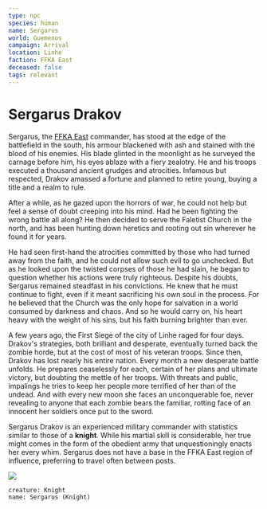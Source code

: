 ```yaml
---
type: npc
species: human
name: Sergarus
world: Guemenos
campaign: Arrival
location: Linhe
faction: FFKA East
deceased: false
tags: relevant
---
```


# Sergarus Drakov

Sergarus, the [FFKA East](../factions/ffkaEast.md) commander, has stood at the edge of the battlefield in the south, his armour blackened with ash and stained with the blood of his enemies. His blade glinted in the moonlight as he surveyed the carnage before him, his eyes ablaze with a fiery zealotry. He and his troops executed a thousand ancient grudges and atrocities. Infamous but respected, Drakov amassed a fortune and planned to retire young, buying a title and a realm to rule.

After a while, as he gazed upon the horrors of war, he could not help but feel a sense of doubt creeping into his mind. Had he been fighting the wrong battle all along? He then decided to serve the Faletist Church in the north, and has been hunting down heretics and rooting out sin wherever he found it for years.

He had seen first-hand the atrocities committed by those who had turned away from the faith, and he could not allow such evil to go unchecked. But as he looked upon the twisted corpses of those he had slain, he began to question whether his actions were truly righteous. Despite his doubts, Sergarus remained steadfast in his convictions. He knew that he must continue to fight, even if it meant sacrificing his own soul in the process. For he believed that the Church was the only hope for salvation in a world consumed by darkness and chaos. And so he would carry on, his heart heavy with the weight of his sins, but his faith burning brighter than ever.

A few years ago, the First Siege of the city of Linhe raged for four days. Drakov's strategies, both brilliant and desperate, eventually turned back the zombie horde, but at the cost of most of his veteran troops. Since then, Drakov has lost nearly his entire nation. Every month a new desperate battle unfolds. He prepares ceaselessly for each, certain of her plans and ultimate victory, but doubting the mettle of her troops. With threats and public, impalings he tries to keep her people more terrified of her than of the undead. And with every new moon she faces an unconquerable foe, never revealing to anyone that each zombie bears the familiar, rotting face of an innocent her soldiers once put to the sword.

Sergarus Drakov is an experienced military commander with statistics similar to those of a **knight**. While his martial skill is considerable, her true might comes in the form of the obedient army that unquestioningly enacts her every whim. Sergarus does not have a base in the FFKA East region of influence, preferring to travel often between posts.

![](https://i.imgur.com/b6epeEa.png)


```statblock
creature: Knight
name: Sergarus (Knight)
```

